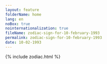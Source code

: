 ```yaml
---
layout: feature
folderName: home
lang: en
noBox: true
nointernationalization: true
fileName: zodiac-sign-for-10-february-1993
permalink: zodiac-sign-for-10-february-1993
date: 10-02-1993
---
```

{% include zodiac.html %}
